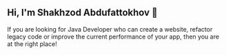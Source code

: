 ## Hi, I'm Shakhzod Abdufattokhov 👋
If you are looking for Java Developer who can create a website, refactor legacy code or improve the current performance of your app, then you are at the right place!
<!--
**Abdufattoxov/Abdufattoxov** is a ✨ _special_ ✨ repository because its `README.md` (this file) appears on your GitHub profile.

Here are some ideas to get you started:

- 🔭 I’m currently working on ...
- 🌱 I’m currently learning ...
- 👯 I’m looking to collaborate on ...
- 🤔 I’m looking for help with ...
- 💬 Ask me about ...
- 📫 How to reach me: ...
- 😄 Pronouns: ...
- ⚡ Fun fact: ...
-->

